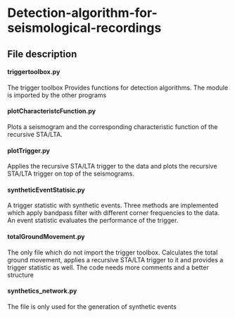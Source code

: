 # Detection-algorithm-for-seismological-recordings

## File description
#### triggertoolbox.py
The trigger toolbox Provides functions for detection algorithms. The module is imported by the other programs
#### plotCharacteristcFunction.py 	
Plots a seismogram and the corresponding characteristic function of the recursive STA/LTA.
#### plotTrigger.py
Applies the recursive STA/LTA trigger to the data and plots the recursive STA/LTA trigger on top of the seismograms.
#### syntheticEventStatisic.py
A trigger statistic with synthetic events. Three methods are implemented which apply bandpass filter with different corner frequencies to the data. An event statistic evaluates the performance of the trigger. 
#### totalGroundMovement.py 
The only file which do not import the trigger toolbox. Calculates the total ground movement, applies a recursive STA/LTA trigger to it and provides a trigger statistic as well. The code needs more comments and a better structure
#### synthetics_network.py
The file is only used for the generation of synthetic events
